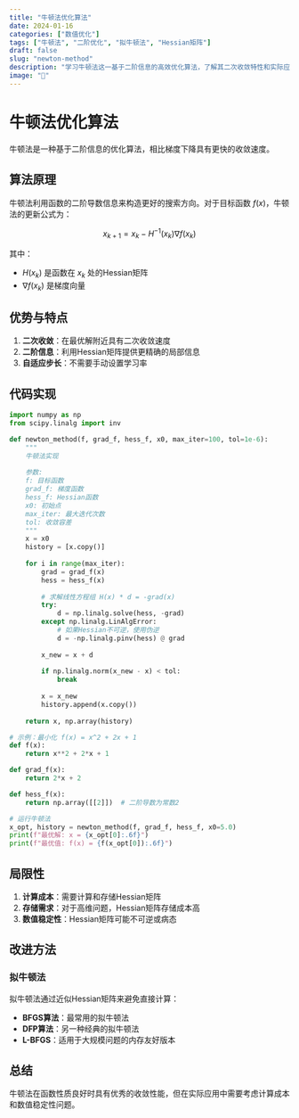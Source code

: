```yaml
---
title: "牛顿法优化算法"
date: 2024-01-16
categories: ["数值优化"]
tags: ["牛顿法", "二阶优化", "拟牛顿法", "Hessian矩阵"]
draft: false
slug: "newton-method"
description: "学习牛顿法这一基于二阶信息的高效优化算法，了解其二次收敛特性和实际应用场景。"
image: "🎯"
---
```


# 牛顿法优化算法

牛顿法是一种基于二阶信息的优化算法，相比梯度下降具有更快的收敛速度。

## 算法原理

牛顿法利用函数的二阶导数信息来构造更好的搜索方向。对于目标函数 $f(x)$，牛顿法的更新公式为：

$$x_{k+1} = x_k - H^{-1}(x_k) \nabla f(x_k)$$

其中：
- $H(x_k)$ 是函数在 $x_k$ 处的Hessian矩阵
- $\nabla f(x_k)$ 是梯度向量

## 优势与特点

1. **二次收敛**：在最优解附近具有二次收敛速度
2. **二阶信息**：利用Hessian矩阵提供更精确的局部信息
3. **自适应步长**：不需要手动设置学习率

## 代码实现

```python
import numpy as np
from scipy.linalg import inv

def newton_method(f, grad_f, hess_f, x0, max_iter=100, tol=1e-6):
    """
    牛顿法实现
    
    参数:
    f: 目标函数
    grad_f: 梯度函数
    hess_f: Hessian函数
    x0: 初始点
    max_iter: 最大迭代次数
    tol: 收敛容差
    """
    x = x0
    history = [x.copy()]
    
    for i in range(max_iter):
        grad = grad_f(x)
        hess = hess_f(x)
        
        # 求解线性方程组 H(x) * d = -grad(x)
        try:
            d = np.linalg.solve(hess, -grad)
        except np.linalg.LinAlgError:
            # 如果Hessian不可逆，使用伪逆
            d = -np.linalg.pinv(hess) @ grad
        
        x_new = x + d
        
        if np.linalg.norm(x_new - x) < tol:
            break
            
        x = x_new
        history.append(x.copy())
    
    return x, np.array(history)

# 示例：最小化 f(x) = x^2 + 2x + 1
def f(x):
    return x**2 + 2*x + 1

def grad_f(x):
    return 2*x + 2

def hess_f(x):
    return np.array([[2]])  # 二阶导数为常数2

# 运行牛顿法
x_opt, history = newton_method(f, grad_f, hess_f, x0=5.0)
print(f"最优解: x = {x_opt[0]:.6f}")
print(f"最优值: f(x) = {f(x_opt[0]):.6f}")
```

## 局限性

1. **计算成本**：需要计算和存储Hessian矩阵
2. **存储需求**：对于高维问题，Hessian矩阵存储成本高
3. **数值稳定性**：Hessian矩阵可能不可逆或病态

## 改进方法

### 拟牛顿法

拟牛顿法通过近似Hessian矩阵来避免直接计算：

- **BFGS算法**：最常用的拟牛顿法
- **DFP算法**：另一种经典的拟牛顿法
- **L-BFGS**：适用于大规模问题的内存友好版本

## 总结

牛顿法在函数性质良好时具有优秀的收敛性能，但在实际应用中需要考虑计算成本和数值稳定性问题。 